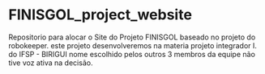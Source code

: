 # FINISGOL_project_website
Repositorio para alocar o Site do Projeto FINISGOL baseado no projeto do robokeeper. este projeto desenvolveremos na materia projeto integrador I.  do IFSP - BIRIGUI
nome escolhido pelos outros 3 membros da equipe não tive voz ativa na decisão. 
